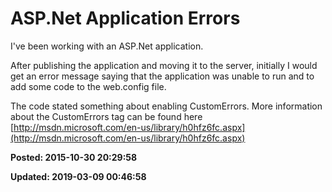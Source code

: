 # ASP.Net Application Errors

I've been working with an ASP.Net application. 

After publishing the application and moving it to the server, initially I would get an error message saying that the application was unable to run and to add some code to the web.config file. 

The code stated something about enabling CustomErrors.  More information about the CustomErrors tag can be found here 
[http://msdn.microsoft.com/en-us/library/h0hfz6fc.aspx](http://msdn.microsoft.com/en-us/library/h0hfz6fc.aspx)

**Posted: 2015-10-30 20:29:58** 

**Updated: 2019-03-09 00:46:58** 

